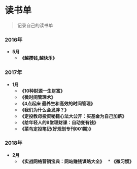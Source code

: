 # 读书单
>记录自己的读书单

### 2016年
* **5月**
    * **《越攒钱,越快乐》**

### 2017年
* **1月**
    * **《10种财源一生财富》**
    * **《微时间管理术》**
    * **《4点起床 最养生和高效的时间管理》**
    * **《我们为什么会发胖？》**
    * **《定投教母投资秘籍心法大公开：买基金为自己加薪》**
    * **《给年轻人的9堂理财课：自动变有钱》**
    * **《菜鸟定投笔记(好规划专刊001期)》**
    
### 2018年
* **2月**  
   * **《实战网络营销宝典：网站赚钱谋略大全》**
   * **《微习惯》**
